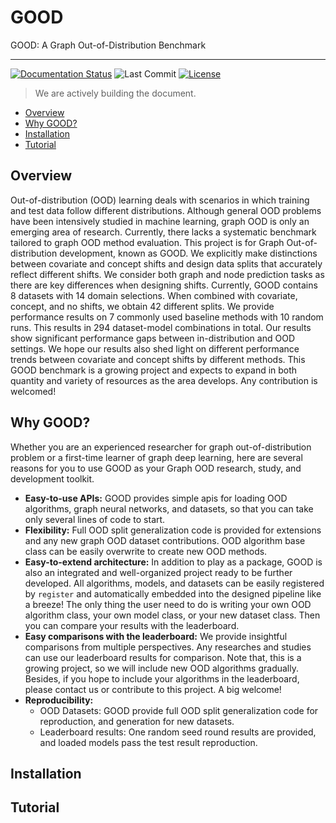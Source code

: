 # GOOD
GOOD: A Graph Out-of-Distribution Benchmark

------------------------------

[license-url]: https://github.com/divelab/GOOD/blob/main/LICENSE
[license-image]:https://img.shields.io/badge/license-GPL3.0-green.svg

[![Documentation Status](https://readthedocs.org/projects/good/badge/?version=latest)](https://good.readthedocs.io/en/latest/?badge=latest)
![Last Commit](https://img.shields.io/github/last-commit/divelab/DIG)
[![License][license-image]][license-url]
> We are actively building the document.

* [Overview](#overview)
* [Why GOOD?](#why-good-)
* [Installation](installation)
* [Tutorial](#tutorial)

## Overview

Out-of-distribution (OOD) learning deals with scenarios in which training and test data follow different distributions. 
Although general OOD problems have been intensively studied in machine learning, graph OOD is only an emerging area of research. 
Currently, there lacks a systematic benchmark tailored to graph OOD method evaluation. 
This project is for Graph Out-of-distribution development, known as GOOD.
We explicitly make distinctions between covariate and concept shifts and design data splits that accurately reflect different shifts. 
We consider both graph and node prediction tasks as there are key differences when designing shifts. 
Currently, GOOD contains 8 datasets with 14 domain selections. When combined with covariate, concept, and no shifts, we obtain 42 different splits. 
We provide performance results on 7 commonly used baseline methods with 10 random runs. 
This results in 294 dataset-model combinations in total. Our results show significant performance gaps between in-distribution and OOD settings. 
We hope our results also shed light on different performance trends between covariate and concept shifts by different methods. 
This GOOD benchmark is a growing project and expects to expand in both quantity and variety of resources as the area develops.
Any contribution is welcomed!

## Why GOOD?

Whether you are an experienced researcher for graph out-of-distribution problem or a first-time learner of graph deep learning, 
here are several reasons for you to use GOOD as your Graph OOD research, study, and development toolkit.

* **Easy-to-use APIs:** GOOD provides simple apis for loading OOD algorithms, graph neural networks, and datasets, so that you can take only several lines of code to start.
* **Flexibility:** Full OOD split generalization code is provided for extensions and any new graph OOD dataset contributions.
OOD algorithm base class can be easily overwrite to create new OOD methods.
* **Easy-to-extend architecture:** In addition to play as a package, GOOD is also an integrated and well-organized project ready to be further developed.
All algorithms, models, and datasets can be easily registered by `register` and automatically embedded into the designed pipeline like a breeze!
The only thing the user need to do is writing your own OOD algorithm class, your own model class, or your new dataset class.
Then you can compare your results with the leaderboard.
* **Easy comparisons with the leaderboard:** We provide insightful comparisons from multiple perspectives. Any researches and studies can use
our leaderboard results for comparison. Note that, this is a growing project, so we will include new OOD algorithms gradually.
Besides, if you hope to include your algorithms in the leaderboard, please contact us or contribute to this project. A big welcome!
* **Reproducibility:** 
  * OOD Datasets: GOOD provide full OOD split generalization code for reproduction, and generation for new datasets.
  * Leaderboard results: One random seed round results are provided, and loaded models pass the test result reproduction.

## Installation



## Tutorial

